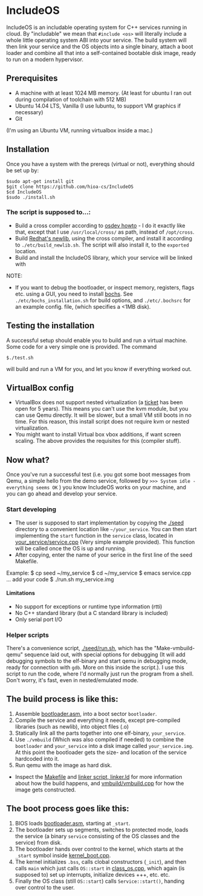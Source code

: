 IncludeOS 
================================================

IncludeOS is an includable operating system for C++ services running in cloud. By "includable" we mean that `#include <os>` will literally include a whole little operating system ABI into your service. The build system will then link your service and the OS objects into a single binary, attach a boot loader and combine all that into a self-contained bootable disk image, ready to run on a modern hypervisor. 


## Prerequisites 
  * A machine with at least 1024 MB memory. (At least for ubuntu I ran out during compilation of toolchain with 512 MB)
  * Ubuntu 14.04 LTS, Vanilla (I use lubuntu, to support VM graphics if necessary)
  * Git

(I'm using an Ubuntu VM, running virtualbox inside a mac.)

## Installation

Once you have a system with the prereqs (virtual or not), everything should be set up by:

    $sudo apt-get install git
    $git clone https://github.com/hioa-cs/IncludeOS
    $cd IncludeOS
    $sudo ./install.sh

### The script is supposed to...:
* Build a cross compiler according to [osdev howto](http://wiki.osdev.org/GCC_Cross-Compiler) - I do it exactly like that, except that I use `/usr/local/cross/` as path, instead of `/opt/cross`. 
* Build [Redhat's newlib](https://sourceware.org/newlib/), using the cross compiler, and install it according to `./etc/build_newlib.sh`. The script will also install it, to the `exported` location.
* Build and install the IncludeOS library, which your service will be linked with


NOTE: 
* If you want to debug the bootloader, or inspect memory, registers, flags etc. using a GUI, you need to install [bochs](http://bochs.sourceforge.net/). See `./etc/bochs_installation.sh` for build options, and `./etc/.bochsrc` for an example config. file, (which specifies a <1MB disk).


## Testing the installation

A successful setup should enable you to build and run a virtual machine. Some code for a very simple one is provided. The command

    $./test.sh 

will build and run a VM for you, and let you know if everything worked out. 

## VirtualBox config
  * VirtualBox does not support nested virtualization (a [ticket](https://www.virtualbox.org/ticket/4032) has been open for 5 years). This means you can't use the kvm module, but you can use Qemu directly. It will be slower, but a small VM still boots in no time. For this reason, this install script does not require kvm or nested virtualization.
  * You might want to install Virtual box vbox additions, if want screen scaling. The above provides the requisites for this (compiler stuff). 


## Now what?
Once you've run a successful test (i.e. you got some boot messages from Qemu, a simple hello from the demo service, followed by `>>> System idle - everything seems OK` ) you know IncludeOS works on your machine, and you can go ahead and develop your service. 

### Start developing

* The user is supposed to start implementation by copying the [./seed](./seed) directory to a convenient location like `~/your_service`. You can then start implementing the `start` function in the `service` class, located in [your_service/service.cpp](./seed/service.cpp) (Very simple example provided). This function will be called once the OS is up and running.  
* After copying, enter the name of your serice in the first line of the seed Makefile.

Example: 
           $ cp seed ~/my_service
           $ cd ~/my_service
           $ emacs service.cpp
           ... add your code
           $ ./run.sh my_service.img



#### Limitations
* No support for exceptions or runtime type information (rtti)
* No C++ standard library (but a C standard library is included)
* Only serial port I/O

### Helper scripts
There's a convenience script, [./seed/run.sh](./seed/run.sh), which has the "Make-vmbuild-qemu" sequence laid out, with special options for debugging (It will add debugging symbols to the elf-binary and start qemu in debugging mode, ready for connection with `gdb`. More on this inside the script.). I use this script to run the code, where I'd normally just run the program from a shell. Don't worry, it's fast, even in nested/emulated mode.


## The build process is like this:
  1. Assemble [bootloader.asm](./src/bootloader.asm), into a boot sector `bootloader`.
  2. Compile the service and everything it needs, except pre-compiled libraries (such as newlib), into object files (.o)
  3. Statically link all the parts together into one elf-binary, `your_service`.
  4. Use `./vmbuild` (Which was also compiled if needed) to combine the `bootloader` and `your_service` into a disk image called `your_service.img`. At this point the bootloader gets the size- and location of the service hardcoded into it.
  5. Run qemu with the image as hard disk.
* Inspect the [Makefile](./src/Makefile) and [linker script, linker.ld](./src/linker.ld) for more information about how the build happens, and [vmbuild/vmbuild.cpp](./vmbuild/vmbuild.cpp) for how the image gets constructed.

## The boot process goes like this:
  1. BIOS loads [bootloader.asm](./src/bootloader.asm), starting at `_start`. 
  2. The bootloader sets up segments, switches to protected mode, loads the service (a binary `service` consisting of the OS classes and the service) from disk.
  3. The bootloader hands over control to the kernel, which starts at the `_start` symbol inside [kernel_boot.cpp](kernel_boot.cpp). 
  4. The kernel initializes `.bss`, calls clobal constructors (`_init`), and then calls `main` which just calls `OS::start` in [class_os.cpp](./src/class_os.cpp), which again (is supposed to) set up interrupts, initialize devices +++, etc. etc.
  5. Finally the OS class (still `OS::start`) calls `Service::start()`, handing over control to the user.



